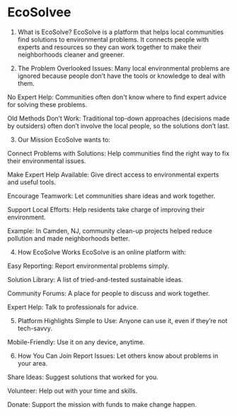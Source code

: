 # EcoSolvee
1. What is EcoSolve?
EcoSolve is a platform that helps local communities find solutions to environmental problems. It connects people with experts and resources so they can work together to make their neighborhoods cleaner and greener.

2. The Problem
Overlooked Issues: Many local environmental problems are ignored because people don’t have the tools or knowledge to deal with them.

No Expert Help: Communities often don't know where to find expert advice for solving these problems.

Old Methods Don’t Work: Traditional top-down approaches (decisions made by outsiders) often don’t involve the local people, so the solutions don’t last.

3. Our Mission
EcoSolve wants to:

Connect Problems with Solutions: Help communities find the right way to fix their environmental issues.

Make Expert Help Available: Give direct access to environmental experts and useful tools.

Encourage Teamwork: Let communities share ideas and work together.

Support Local Efforts: Help residents take charge of improving their environment.

Example: In Camden, NJ, community clean-up projects helped reduce pollution and made neighborhoods better.

4. How EcoSolve Works
EcoSolve is an online platform with:

Easy Reporting: Report environmental problems simply.

Solution Library: A list of tried-and-tested sustainable ideas.

Community Forums: A place for people to discuss and work together.

Expert Help: Talk to professionals for advice.

5. Platform Highlights
Simple to Use: Anyone can use it, even if they’re not tech-savvy.

Mobile-Friendly: Use it on any device, anytime.

6. How You Can Join
Report Issues: Let others know about problems in your area.

Share Ideas: Suggest solutions that worked for you.

Volunteer: Help out with your time and skills.

Donate: Support the mission with funds to make change happen.
